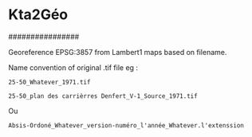 # Kta2Géo

\################

Georeference EPSG:3857 from Lambert1 maps based on filename.

Name convention of original .tif file eg :

```
25-50_Whatever_1971.tif
```

```
25-50_plan des carrièrres Denfert_V-1_Source_1971.tif
```
Ou
```
Absis-Ordoné_Whatever_version-numéro_l'année_Whatever.l'extenssion
```
